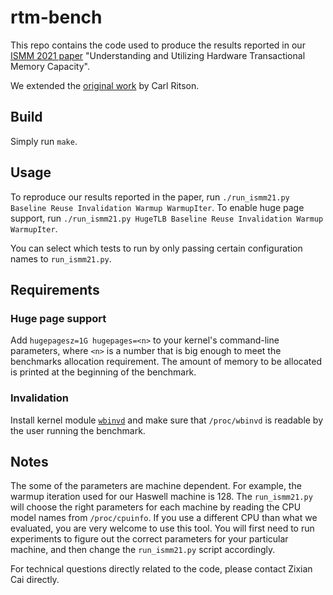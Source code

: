 # rtm-bench
This repo contains the code used to produce the results reported in our [ISMM 2021 paper](https://doi.org/10.1145/3459898.3463901) "Understanding and Utilizing Hardware Transactional Memory Capacity".

We extended the [original work](https://github.com/perlfu/rtm-bench) by Carl Ritson.

## Build
Simply run `make`.

## Usage
To reproduce our results reported in the paper, run `./run_ismm21.py Baseline Reuse Invalidation Warmup WarmupIter`.
To enable huge page support, run `./run_ismm21.py HugeTLB Baseline Reuse Invalidation Warmup WarmupIter`.

You can select which tests to run by only passing certain configuration names to `run_ismm21.py`.

## Requirements
### Huge page support
Add `hugepagesz=1G hugepages=<n>` to your kernel's command-line parameters, where `<n>` is a number that is big enough to meet the benchmarks allocation requirement.
The amount of memory to be allocated is printed at the beginning of the benchmark.

### Invalidation
Install kernel module [`wbinvd`](https://github.com/caizixian/wbinvd) and make sure that `/proc/wbinvd` is readable by the user running the benchmark.

## Notes
The some of the parameters are machine dependent. For example, the warmup iteration used for our Haswell machine is 128.
The `run_ismm21.py` will choose the right parameters for each machine by reading the CPU model names from `/proc/cpuinfo`.
If you use a different CPU than what we evaluated, you are very welcome to use this tool.
You will first need to run experiments to figure out the correct parameters for your particular machine, and then change the `run_ismm21.py` script accordingly.

For technical questions directly related to the code, please contact Zixian Cai directly.
